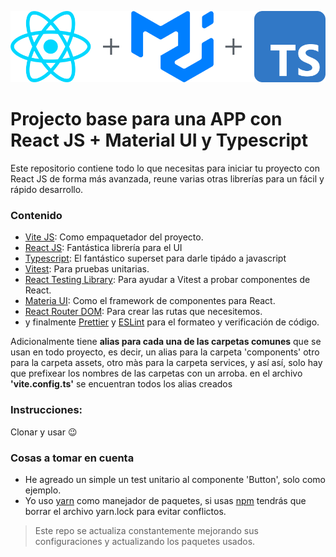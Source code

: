 <div align="center">
    <p>
        <img src="header.png" alt="Layouter"/>
    </p>
</div>

# Projecto base para una APP con React JS + Material UI y Typescript

Este repositorio contiene todo lo que necesitas para iniciar tu proyecto con React JS de forma más avanzada, reune varias otras librerías para un fácil y rápido desarrollo.

### Contenido

- [Vite JS](https://vitejs.dev): Como empaquetador del proyecto.
- [React JS](https://reactjs.org): Fantástica librería para el UI
- [Typescript](https://www.typescriptlang.org): El fantástico superset para darle tipádo a javascript
- [Vitest](https://vitest.dev/): Para pruebas unitarias.
- [React Testing Library](https://testing-library.com/docs/react-testing-library/intro/): Para ayudar a Vitest a probar componentes de React.
- [Materia UI](https://mui.com): Como el framework de componentes para React.
- [React Router DOM](https://reactrouter.com): Para crear las rutas que necesitemos.
- y finalmente [Prettier](https://prettier.io/) y [ESLint](https://eslint.org) para el formateo y verificación de código.

Adicionalmente tiene **alias para cada una de las carpetas comunes** que se usan en todo proyecto, es decir, un alias para la carpeta 'components' otro para la carpeta assets, otro màs para la carpeta services, y así así, solo hay que prefixear los nombres de las carpetas con un arroba. en el archivo **'vite.config.ts'** se encuentran todos los alias creados

### Instrucciones:

Clonar y usar 😉

### Cosas a tomar en cuenta

- He agreado un simple un test unitario al componente 'Button', solo como ejemplo.
- Yo uso [yarn](https://yarnpkg.com/) como manejador de paquetes, si usas [npm](https://www.npmjs.com) tendrás que borrar el archivo yarn.lock para evitar conflictos.

> Este repo se actualiza constantemente mejorando sus configuraciones y actualizando los paquetes usados.
